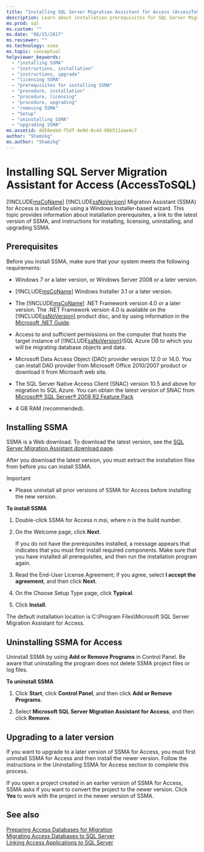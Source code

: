 ```yaml
---
title: "Installing SQL Server Migration Assistant for Access (AccessToSQL) | Microsoft Docs"
description: Learn about installation prerequisites for SQL Server Migration Assistant (SSMA) for Access and how to install, license, upgrade, and uninstall.
ms.prod: sql
ms.custom: ""
ms.date: "08/15/2017"
ms.reviewer: ""
ms.technology: ssma
ms.topic: conceptual
helpviewer_keywords: 
  - "installing SSMA"
  - "instructions, installation"
  - "instructions, upgrade"
  - "licensing SSMA"
  - "prerequisites for installing SSMA"
  - "procedure, installation"
  - "procedure, licensing"
  - "procedure, upgrading"
  - "removing SSMA"
  - "Setup"
  - "uninstalling SSMA"
  - "upgrading SSMA"
ms.assetid: dd50eebd-75df-4e0d-8c4d-88b511aae4c7
author: "Shamikg"
ms.author: "Shamikg"
---
```

# Installing SQL Server Migration Assistant for Access (AccessToSQL)
[!INCLUDE[msCoName](../../includes/msconame_md.md)] [!INCLUDE[ssNoVersion](../../includes/ssnoversion-md.md)] Migration Assistant (SSMA) for Access is installed by using a Windows Installer-based wizard. This topic provides information about installation prerequisites, a link to the latest version of SSMA, and instructions for installing, licensing, uninstalling, and upgrading SSMA.  
  
## Prerequisites  
Before you install SSMA, make sure that your system meets the following requirements:  
  
-   Windows 7 or a later version, or Windows Server 2008 or a later version.  
  
-   [!INCLUDE[msCoName](../../includes/msconame_md.md)] Windows Installer 3.1 or a later version.  
  
-   The [!INCLUDE[msCoName](../../includes/msconame_md.md)] .NET Framework version 4.0 or a later version. The .NET Framework version 4.0 is available on the [!INCLUDE[ssNoVersion](../../includes/ssnoversion-md.md)] product disc, and by using information in the [Microsoft .NET Guide](https://docs.microsoft.com/dotnet/framework/).
  
-   Access to and sufficient permissions on the computer that hosts the target instance of [!INCLUDE[ssNoVersion](../../includes/ssnoversion-md.md)]/SQL Azure DB to which you will be migrating database objects and data.  
  
-   Microsoft Data Access Object (DAO) provider version 12.0 or 14.0. You can install DAO provider from Microsoft Office 2010/2007 product or download it from Microsoft web site.  
  
-   The SQL Server Native Access Client (SNAC) version 10.5 and above for migration to SQL Azure. You can obtain the latest version of SNAC from [Microsoft® SQL Server® 2008 R2 Feature Pack](https://www.microsoft.com/download/details.aspx?id=44272)  
  
-   4 GB RAM (recommended).  
  
## Installing SSMA  
SSMA is a Web download. To download the latest version, see the [SQL Server Migration Assistant download page](https://aka.ms/ssmaforaccess).  
  
After you download the latest version, you must extract the installation files from before you can install SSMA.

> [!IMPORTANT]  
> -   Please uninstall all prior versions of SSMA for Access before installing the new version.  
  
**To install SSMA**  
  
1.  Double-click SSMA for Access *n*.msi, where *n* is the build number.  
  
2.  On the Welcome page, click **Next**.  
  
    If you do not have the prerequisites installed, a message appears that indicates that you must first install required components. Make sure that you have installed all prerequisites, and then run the installation program again.  
  
3.  Read the End-User License Agreement; if you agree, select **I accept the agreement**, and then click **Next**.  
  
4.  On the Choose Setup Type page, click **Typical**.  
  
5.  Click **Install**.  
  
The default installation location is C:\Program Files\Microsoft SQL Server Migration Assistant for Access.  
  
## Uninstalling SSMA for Access  
Uninstall SSMA by using **Add or Remove Programs** in Control Panel. Be aware that uninstalling the program does not delete SSMA project files or log files.  
  
**To uninstall SSMA**  
  
1.  Click **Start**, click **Control Panel**, and then click **Add or Remove Programs**.  
  
2.  Select **Microsoft SQL Server Migration Assistant for Access**, and then click **Remove**.  
  
## Upgrading to a later version  
If you want to upgrade to a later version of SSMA for Access, you must first uninstall SSMA for Access and then install the newer version. Follow the instructions in the Uninstalling SSMA for Access section to complete this process.  
  
If you open a project created in an earlier version of SSMA for Access, SSMA asks if you want to convert the project to the newer version. Click **Yes** to work with the project in the newer version of SSMA.  
  
## See also  
[Preparing Access Databases for Migration](preparing-access-databases-for-migration-accesstosql.md)  
[Migrating Access Databases to SQL Server](migrating-access-databases-to-sql-server-azure-sql-db-accesstosql.md)  
[Linking Access Applications to SQL Server](linking-access-applications-to-sql-server-azure-sql-db-accesstosql.md)  
  
